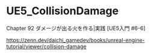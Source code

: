 # UE5_CollisionDamage
Chapter 92 ダメージが出る火を作る|実践 [UE5入門 #6-6]

https://zenn.dev/daichi_gamedev/books/unreal-engine-tutorial/viewer/collision-damage
